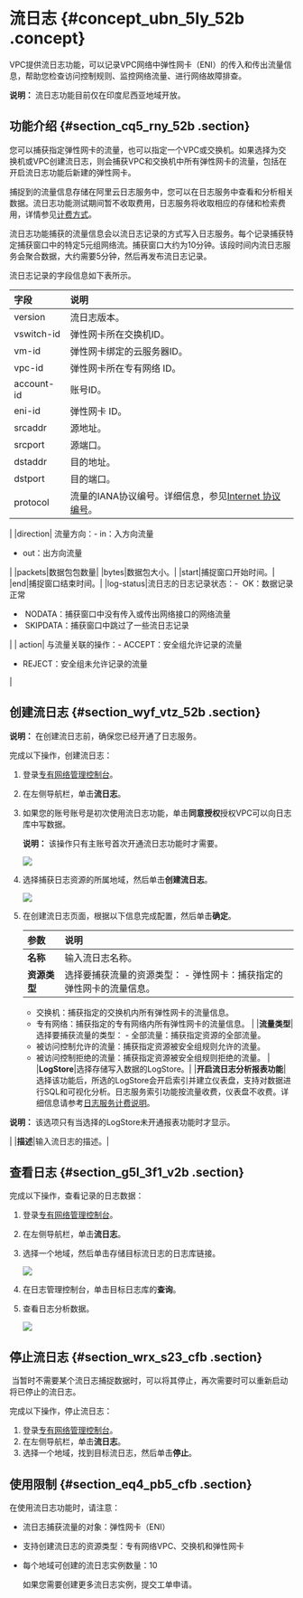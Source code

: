 # 流日志 {#concept_ubn_5ly_52b .concept}

VPC提供流日志功能，可以记录VPC网络中弹性网卡（ENI）的传入和传出流量信息，帮助您检查访问控制规则、监控网络流量、进行网络故障排查。

**说明：** 流日志功能目前仅在印度尼西亚地域开放。

## 功能介绍 {#section_cq5_rny_52b .section}

您可以捕获指定弹性网卡的流量，也可以指定一个VPC或交换机。如果选择为交换机或VPC创建流日志，则会捕获VPC和交换机中所有弹性网卡的流量，包括在开启流日志功能后新建的弹性网卡。

捕捉到的流量信息存储在阿里云日志服务中，您可以在日志服务中查看和分析相关数据。流日志功能测试期间暂不收取费用，日志服务将收取相应的存储和检索费用，详情参见[计费方式](../../../../../intl.zh-CN/产品定价/计费方式.md#)。

流日志功能捕获的流量信息会以流日志记录的方式写入日志服务。每个记录捕获特定捕获窗口中的特定5元组网络流。捕获窗口大约为10分钟。该段时间内流日志服务会聚合数据，大约需要5分钟，然后再发布流日志记录。

流日志记录的字段信息如下表所示。

|字段|说明|
|:-|:-|
|version|流日志版本。|
|vswitch-id|弹性网卡所在交换机ID。|
|vm-id|弹性网卡绑定的云服务器ID。|
|vpc-id|弹性网卡所在专有网络 ID。|
|account-id|账号ID。|
|eni-id|弹性网卡 ID。|
|srcaddr|源地址。|
|srcport|源端口。|
|dstaddr|目的地址。|
|dstport|目的端口。|
|protocol|流量的IANA协议编号。详细信息，参见[Internet 协议编号](http://www.iana.org/assignments/protocol-numbers/protocol-numbers.xhtml)。

|
|direction| 流量方向：-   in：入方向流量
-   out：出方向流量

|
|packets|数据包包数量|
|bytes|数据包大小。|
|start|捕捉窗口开始时间。|
|end|捕捉窗口结束时间。|
|log-status|流日志的日志记录状态：-    OK：数据记录正常
-    NODATA：捕获窗口中没有传入或传出网络接口的网络流量
-    SKIPDATA：捕获窗口中跳过了一些流日志记录

|
| action| 与流量关联的操作：-   ACCEPT：安全组允许记录的流量
-   REJECT：安全组未允许记录的流量

|

## 创建流日志 {#section_wyf_vtz_52b .section}

**说明：** 在创建流日志前，确保您已经开通了日志服务。

完成以下操作，创建流日志：

1.  登录[专有网络管理控制台](https://vpcnext.console.aliyun.com)。
2.  在左侧导航栏，单击**流日志**。
3.  如果您的账号账号是初次使用流日志功能，单击**同意授权**授权VPC可以向日志库中写数据。

    **说明：** 该操作只有主账号首次开通流日志功能时才需要。

    ![](http://static-aliyun-doc.oss-cn-hangzhou.aliyuncs.com/assets/img/21266/154772091211664_zh-CN.png)

4.  选择捕获日志资源的所属地域，然后单击**创建流日志**。

    ![](http://static-aliyun-doc.oss-cn-hangzhou.aliyuncs.com/assets/img/21266/15477209129591_zh-CN.png)

5.  在创建流日志页面，根据以下信息完成配置，然后单击**确定**。

    |参数|说明|
    |:-|:-|
    |**名称**|输入流日志名称。|
    |**资源类型**|选择要捕获流量的资源类型：    -   弹性网卡：捕获指定的弹性网卡的流量信息。
    -   交换机：捕获指定的交换机内所有弹性网卡的流量信息。
    -   专有网络：捕获指定的专有网络内所有弹性网卡的流量信息。
|
    |**流量类型**|选择要捕获流量的类型：    -   全部流量：捕获指定资源的全部流量。
    -   被访问控制允许的流量：捕获指定资源被安全组规则允许的流量。
    -   被访问控制拒绝的流量：捕获指定资源被安全组规则拒绝的流量。
|
    |**LogStore**|选择存储写入数据的LogStore。|
    |**开启流日志分析报表功能**|选择该功能后，所选的LogStore会开启索引并建立仪表盘，支持对数据进行SQL和可视化分析。日志服务索引功能按流量收费，仪表盘不收费。详细信息请参考[日志服务计费说明](../../../../../intl.zh-CN/产品定价/计费方式.md#)。

**说明：** 该选项只有当选择的LogStore未开通报表功能时才显示。

|
    |**描述**|输入流日志的描述。|


## 查看日志 {#section_g5l_3f1_v2b .section}

完成以下操作，查看记录的日志数据：

1.  登录[专有网络管理控制台](https://vpcnext.console.aliyun.com)。
2.  在左侧导航栏，单击**流日志**。
3.  选择一个地域，然后单击存储目标流日志的日志库链接。

    ![](http://static-aliyun-doc.oss-cn-hangzhou.aliyuncs.com/assets/img/21266/154772091311665_zh-CN.png)

4.  在日志管理控制台，单击目标日志库的**查询**。
5.  查看日志分析数据。

    ![](http://static-aliyun-doc.oss-cn-hangzhou.aliyuncs.com/assets/img/21266/154772091311666_zh-CN.png)


## 停止流日志 {#section_wrx_s23_cfb .section}

 当暂时不需要某个流日志捕捉数据时，可以将其停止，再次需要时可以重新启动将已停止的流日志。

完成以下操作，停止流日志：

1.  登录[专有网络管理控制台](https://vpcnext.console.aliyun.com)。
2.  在左侧导航栏，单击**流日志**。
3.  选择一个地域，找到目标流日志，然后单击**停止**。

## 使用限制 {#section_eq4_pb5_cfb .section}

在使用流日志功能时，请注意：

-   流日志捕获流量的对象：弹性网卡（ENI）

-   支持创建流日志的资源类型：专有网络VPC、交换机和弹性网卡

-   每个地域可创建的流日志实例数量：10

    如果您需要创建更多流日志实例，提交工单申请。


